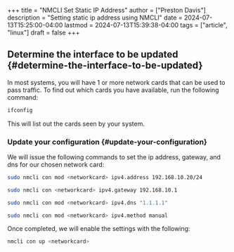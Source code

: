 +++
title = "NMCLI Set Static IP Address"
author = ["Preston Davis"]
description = "Setting static ip address using NMCLI"
date = 2024-07-13T15:25:00-04:00
lastmod = 2024-07-13T15:39:38-04:00
tags = ["article", "linux"]
draft = false
+++

## Determine the interface to be updated {#determine-the-interface-to-be-updated}

In most systems, you will have 1 or more network cards that can be used to pass traffic. To find out which cards you have available, run the following command:

```bash
ifconfig
```

This will list out the cards seen by your system.


### Update your configuration {#update-your-configuration}

We will issue the following commands to set the ip address, gateway, and dns for our chosen network card:

```bash
sudo nmcli con mod <networkcard> ipv4.address 192.168.10.20/24

sudo nmcli con <networkcard> ipv4.gateway 192.168.10.1

sudo nmcli con mod <networkcard> ipv4.dns "1.1.1.1"

sudo nmcli con mod <networkcard> ipv4.method manual
```

Once completed, we will enable the settings with the following:

```bash
nmcli con up <networkcard>
```
